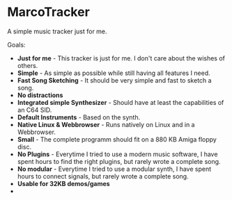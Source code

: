 # MarcoTracker

A simple music tracker just for me.

Goals:

* **Just for me** - This tracker is just for me. I don't care about the wishes of others.
* **Simple** - As simple as possible while still having all features I need.
* **Fast Song Sketching** - It should be very simple and fast to sketch a song.
* **No distractions**
* **Integrated simple Synthesizer** - Should have at least the capabilities of an C64 SID.
* **Default Instruments** - Based on the synth.
* **Native Linux & Webbrowser** - Runs natively on Linux and in a Webbrowser. 
* **Small** - The complete programm should fit on a 880 KB Amiga floppy disc.
* **No Plugins** - Everytime I tried to use a modern music software, 
  I have spent hours to find the right plugins, but rarely wrote a complete song. 
* **No modular** - Everytime I tried to use a modular synth,
  I have spent hours to connect signals, but rarely wrote a complete song.  
* **Usable for 32KB demos/games**
* 
